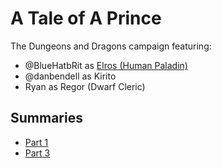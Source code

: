 # A Tale of A Prince

The Dungeons and Dragons campaign featuring:
* @BlueHatbRit as [Elros (Human Paladin)](./elros)
* @danbendell as Kirito
* Ryan as Regor (Dwarf Cleric)

## Summaries

* [Part 1](./Summaries/part-1.md)
* [Part 3](./Summaries/part-3.md)
